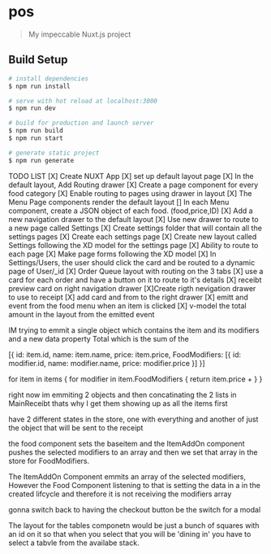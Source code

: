 # pos

> My impeccable Nuxt.js project

## Build Setup

```bash
# install dependencies
$ npm run install

# serve with hot reload at localhost:3000
$ npm run dev

# build for production and launch server
$ npm run build
$ npm run start

# generate static project
$ npm run generate
```

TODO LIST
[X] Create NUXT App
[X] set up default layout page
[X] In the default layout, Add Routing drawer
[X] Create a page component for every food category
[X] Enable routing to pages using drawer in layout
[X] The Menu Page components render the default layout
[] In each Menu component, create a JSON object of each food. (food,price,ID)
[X] Add a new navigation drawer to the default layout
[X] Use new drawer to route to a new page called Settings
[X] Create settings folder that will contain all the settings pages
[X] Create each settings page
[X] Create new layout called Settings following the XD model for the settings page
[X] Ability to route to each page
[X] Make page forms following the XD model
[X] In Settings/Users, the user should click the card and be routed to a dynamic page of User/\_id
[X] Order Queue layout with routing on the 3 tabs
[X] use a card for each order and have a button on it to route to it's details
[X] receibt preview card on right navigation drawer
[X]Create rigth nevigation drawer to use to receipt
[X] add card and from to the right drawer
[X] emitt and event from the food menu when an item is clicked
[X] v-model the total amount in the layout from the emitted event

IM trying to emmit a single object which contains the item and its modifiers and a new data property Total which is the sum
of the

[{
id: item.id,
name: item.name,
price: item.price,
FoodModifiers: [{
id: modifier.id,
name: modifier.name,
price: modifier.price
}]
}]

for item in items {
for modifier in item.FoodModifiers {
return item.price +
}
}

right now im emmiting 2 objects and then concatinating the 2 lists in MainReceibt
thats why I get them showing up as all the items first

have 2 different states in the store, one with everything and another of just the object that will be sent to the receipt

the food component sets the baseitem and the ItemAddOn component pushes the selected modifiers to an array and then we set that array in the store for FoodModifiers.

The ItemAddOn Component emmits an array of the selected modifiers, However the Food Component listening to that is setting the data
in a in the created lifcycle and therefore it is not receiving the modifiers array

gonna switch back to having the checkout button be the switch for a modal

The layout for the tables componetn would be just a bunch of squares with an id on it so that when you select that you will be 'dining in' you have to select a tabvle from the availabe stack.
